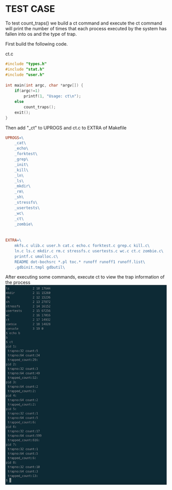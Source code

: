 # TEST CASE
To test count_traps() we build a ct command and execute the ct command will print the number of times that each process executed by the system has fallen into os and the type of trap.

First build the following code.

ct.c
```c
#include "types.h"
#include "stat.h"
#include "user.h"

int main(int argc, char *argv[]) {
	if(argc!=1)
	    printf(1, "Usage: ct\n");
	else
        count_traps();
    exit();
}
```

Then add "_ct" to UPROGS and ct.c to EXTRA of Makefile
```makefile
UPROGS=\
	_cat\
	_echo\
	_forktest\
	_grep\
	_init\
	_kill\
	_ln\
	_ls\
	_mkdir\
	_rm\
	_sh\
	_stressfs\
	_usertests\
	_wc\
	_ct\
	_zombie\


EXTRA=\
	mkfs.c ulib.c user.h cat.c echo.c forktest.c grep.c kill.c\
	ln.c ls.c mkdir.c rm.c stressfs.c usertests.c wc.c ct.c zombie.c\
	printf.c umalloc.c\
	README dot-bochsrc *.pl toc.* runoff runoff1 runoff.list\
	.gdbinit.tmpl gdbutil\
```
After executing some commands, execute ct to view the trap information of the process
![image 1](8.png)